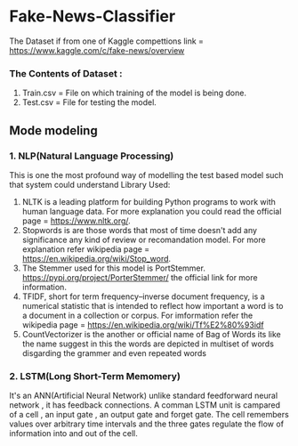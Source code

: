 # Fake-News-Classifier
The Dataset if from one of Kaggle compettions link = https://www.kaggle.com/c/fake-news/overview

### The Contents of Dataset :
  1. Train.csv = File on which training of the model is being done.
  2. Test.csv = File for testing the model.

## Mode modeling

### 1. NLP(Natural Language Processing)
This is one the most profound way of modelling the test based model such that system could understand
Library Used:
  1. NLTK is a leading platform for building Python programs to work with human language data. For more explanation you could read the official page = https://www.nltk.org/.
  2. Stopwords is are those words that most of time doesn't add any significance any kind of review or recomandation model. For more explanation refer wikipedia page = https://en.wikipedia.org/wiki/Stop_word.
  3. The Stemmer used for this model is PortStemmer. https://pypi.org/project/PorterStemmer/ the official link for more information.
  4. TFIDF, short for term frequency–inverse document frequency, is a numerical statistic that is intended to reflect how important a word is to a document in a collection or corpus. For imformation refer the wikipedia page = https://en.wikipedia.org/wiki/Tf%E2%80%93idf
  5. CountVectorizer is the another or official name of Bag of Words its like the name suggest in this the words are depicted in multiset of words disgarding the grammer and even repeated words

### 2. LSTM(Long Short-Term Memomery)

It's an ANN(Artificial Neural Network) unlike standard feedforward neural network , it has feedback connections. A comman LSTM unit is campared of a cell , an input gate , an output gate and forget gate. The cell remembers values over arbitrary time intervals and the three gates regulate the flow of information into and out of the cell.

